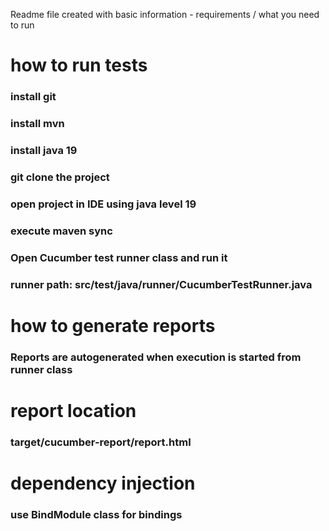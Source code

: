 Readme file created with basic information - requirements / what you need to run
#  how to run tests
### install git
### install mvn
### install java 19
### git clone the project
### open project in IDE using java level 19
### execute maven sync
### Open Cucumber test runner class and run it
### runner path: src/test/java/runner/CucumberTestRunner.java

#  how to generate reports
### Reports are autogenerated when execution is started from runner class
#  report location
### target/cucumber-report/report.html
#  dependency injection
###  use BindModule class for bindings